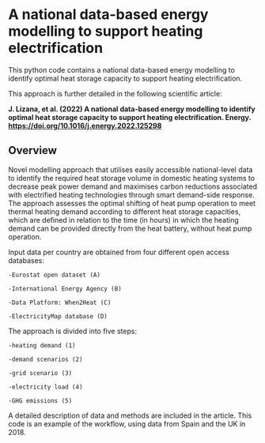 # A national data-based energy modelling to support heating electrification 

This python code contains a national data-based energy modelling to identify optimal heat storage capacity to support heating electrification.

This approach is further detailed in the following scientific article: 

  **J. Lizana, et al. (2022) A national data-based energy modelling to identify optimal heat storage capacity to support heating electrification. Energy. https://doi.org/10.1016/j.energy.2022.125298**

## Overview

Novel modelling approach that utilises easily accessible national-level data to identify the required heat storage volume in domestic heating systems to decrease peak power demand and maximises carbon reductions associated with electrified heating technologies through smart demand-side response. The approach assesses the optimal shifting of heat pump operation to meet thermal heating demand according to different heat storage capacities, which are defined in relation to the time (in hours) in which the heating demand can be provided directly from the heat battery, without heat pump operation. 

Input data per country are obtained from four different open access databases: 

	-Eurostat open dataset (A)

	-International Energy Agency (B) 

	-Data Platform: When2Heat (C) 

	-ElectricityMap database (D)

The approach is divided into five steps: 

	-heating demand (1)

	-demand scenarios (2)

	-grid scenario (3)

	-electricity load (4)

	-GHG emissions (5)

A detailed description of data and methods are included in the article.
This code is an example of the workflow, using data from Spain and the UK in 2018. 

